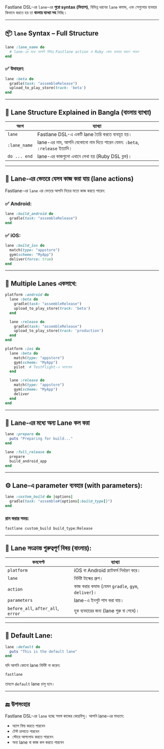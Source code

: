 Fastlane DSL-এর `lane`-এর **পুরো syntax (বিন্যাস)**, বিভিন্ন ধরনের `lane` কমান্ড, এবং সেগুলোর ব্যবহার কিভাবে করতে হয় তা **বাংলায় ব্যাখ্যা সহ** দিচ্ছি।

---

## 📦 `lane` Syntax – Full Structure

```ruby
lane :lane_name do
  # lane-এর মধ্যে আপনি বিভিন্ন Fastlane action বা Ruby কোড ব্যবহার করতে পারেন
end
```

### ✅ উদাহরণ:

```ruby
lane :beta do
  gradle(task: "assembleRelease")
  upload_to_play_store(track: 'beta')
end
```

---

## 🧱 Lane Structure Explained in Bangla (বাংলায় ব্যাখ্যা)

| অংশ          | ব্যাখ্যা                                                                   |
| ------------ | -------------------------------------------------------------------------- |
| `lane`       | Fastlane DSL-এ একটি lane তৈরি করতে ব্যবহৃত হয়।                             |
| `:lane_name` | lane-এর নাম, আপনি যেকোনো নাম দিতে পারেন যেমন: `:beta`, `:release` ইত্যাদি। |
| `do ... end` | lane-এর কাজগুলো এখানে লেখা হয় (Ruby DSL ব্লক)।                             |

---

## 🧩 Lane-এর ভেতরে যেসব কাজ করা যায় (lane actions)

Fastlane-এর `lane` এর ভেতরে আপনি নিচের মতো কাজ করতে পারেন:

### ✅ Android:

```ruby
lane :build_android do
  gradle(task: "assembleRelease")
end
```

### ✅ iOS:

```ruby
lane :build_ios do
  match(type: "appstore")
  gym(scheme: "MyApp")
  deliver(force: true)
end
```

---

## 🎯 Multiple Lanes একসাথে:

```ruby
platform :android do
  lane :beta do
    gradle(task: "assembleRelease")
    upload_to_play_store(track: 'beta')
  end

  lane :release do
    gradle(task: "assembleRelease")
    upload_to_play_store(track: 'production')
  end
end
```

```ruby
platform :ios do
  lane :beta do
    match(type: "appstore")
    gym(scheme: "MyApp")
    pilot  # TestFlight-এ আপলোড
  end

  lane :release do
    match(type: "appstore")
    gym(scheme: "MyApp")
    deliver
  end
end
```

---

## 🔁 Lane-এর মধ্যে অন্য Lane কল করা

```ruby
lane :prepare do
  puts "Preparing for build..."
end

lane :full_release do
  prepare
  build_android_app
end
```

---

## ⚙️ Lane-এ parameter ব্যবহার (with parameters):

```ruby
lane :custom_build do |options|
  gradle(task: "assemble#{options[:build_type]}")
end
```

### রান করার সময়:

```bash
fastlane custom_build build_type:Release
```

---

## 🔑 Lane সংক্রান্ত গুরুত্বপূর্ণ বিষয় (বাংলায়):

| কনসেপ্ট                            | ব্যাখ্যা                                           |
| ---------------------------------- | -------------------------------------------------- |
| `platform`                         | iOS বা Android প্ল্যাটফর্ম নির্ধারণ করে।           |
| `lane`                             | নির্দিষ্ট টাস্কের গ্রুপ।                           |
| `action`                           | কাজ করার কমান্ড (যেমন `gradle`, `gym`, `deliver`)। |
| `parameters`                       | lane-এ ইনপুট পাস করা যায়।                          |
| `before_all`, `after_all`, `error` | হুক ব্যবহারের জন্য (lane শুরু বা শেষে)।            |

---

## 🧪 Default Lane:

```ruby
lane :default do
  puts "This is the default lane"
end
```

যদি আপনি কোনো lane নির্দিষ্ট না করেন:

```bash
fastlane
```

তাহলে `default` lane চালু হবে।

---

## 🔚 উপসংহার

Fastlane DSL-এর `lane` হচ্ছে সমস্ত কাজের কেন্দ্রবিন্দু। আপনি lane-এর মাধ্যমে:

* অ্যাপ বিল্ড করতে পারবেন
* টেস্ট চালাতে পারবেন
* স্টোরে আপলোড করতে পারবেন
* অন্য lane বা কাজ কল করতে পারবেন

